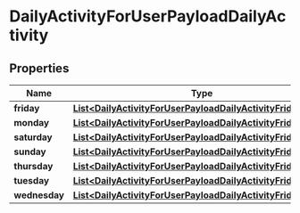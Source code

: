 

# DailyActivityForUserPayloadDailyActivity


## Properties

| Name | Type | Description | Notes |
|------------ | ------------- | ------------- | -------------|
|**friday** | [**List&lt;DailyActivityForUserPayloadDailyActivityFridayInner&gt;**](DailyActivityForUserPayloadDailyActivityFridayInner.md) |  |  |
|**monday** | [**List&lt;DailyActivityForUserPayloadDailyActivityFridayInner&gt;**](DailyActivityForUserPayloadDailyActivityFridayInner.md) |  |  |
|**saturday** | [**List&lt;DailyActivityForUserPayloadDailyActivityFridayInner&gt;**](DailyActivityForUserPayloadDailyActivityFridayInner.md) |  |  |
|**sunday** | [**List&lt;DailyActivityForUserPayloadDailyActivityFridayInner&gt;**](DailyActivityForUserPayloadDailyActivityFridayInner.md) |  |  |
|**thursday** | [**List&lt;DailyActivityForUserPayloadDailyActivityFridayInner&gt;**](DailyActivityForUserPayloadDailyActivityFridayInner.md) |  |  |
|**tuesday** | [**List&lt;DailyActivityForUserPayloadDailyActivityFridayInner&gt;**](DailyActivityForUserPayloadDailyActivityFridayInner.md) |  |  |
|**wednesday** | [**List&lt;DailyActivityForUserPayloadDailyActivityFridayInner&gt;**](DailyActivityForUserPayloadDailyActivityFridayInner.md) |  |  |



